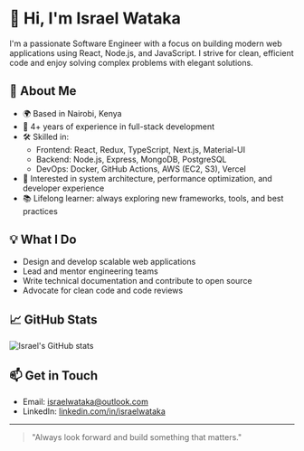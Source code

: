 # 👋 Hi, I'm Israel Wataka

I'm a passionate Software Engineer with a focus on building modern web applications using React, Node.js, and JavaScript. I strive for clean, efficient code and enjoy solving complex problems with elegant solutions.

## 🚀 About Me

- 🌍 Based in Nairobi, Kenya
- 💼 4+ years of experience in full-stack development
- 🛠️ Skilled in:  
  - Frontend: React, Redux, TypeScript, Next.js, Material-UI  
  - Backend: Node.js, Express, MongoDB, PostgreSQL  
  - DevOps: Docker, GitHub Actions, AWS (EC2, S3), Vercel  
- 🧩 Interested in system architecture, performance optimization, and developer experience
- 📚 Lifelong learner: always exploring new frameworks, tools, and best practices

## 💡 What I Do

- Design and develop scalable web applications
- Lead and mentor engineering teams
- Write technical documentation and contribute to open source
- Advocate for clean code and code reviews

## 📈 GitHub Stats

![Israel's GitHub stats](https://github-readme-stats.vercel.app/api?username=israelwataka&show_icons=true&theme=default)

## 📫 Get in Touch

- Email: israelwataka@outlook.com
- LinkedIn: [linkedin.com/in/israelwataka](https://linkedin.com/in/israelwataka)

---

> "Always look forward and build something that matters."
